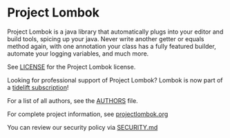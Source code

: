 # Project Lombok

Project Lombok is a java library that automatically plugs into your editor and build tools, spicing up your java.
Never write another getter or equals method again, with one annotation your class has a fully featured builder, automate your logging variables, and much more.

See [LICENSE][licence-file] for the Project Lombok license.

Looking for professional support of Project Lombok? Lombok is now part of a [tidelift subscription][tidelift-sub]!

For a list of all authors, see the [AUTHORS][authors-file] file. 

For complete project information, see [projectlombok.org][projectlombok-site]

You can review our security policy via [SECURITY.md][security-file]

[licence-file]: https://github.com/rzwitserloot/lombok/blob/master/LICENSE
[authors-file]: https://github.com/rzwitserloot/lombok/blob/master/AUTHORS
[security-file]: https://github.com/rzwitserloot/lombok/blob/master/SECURITY.md
[projectlombok-site]: https://projectlombok.org/
[tidelift-sub]: https://tidelift.com/subscription/pkg/maven-org-projectlombok-lombok?utm_source=maven-org-projectlombok-lombok&utm_medium=referral&campaign=website

